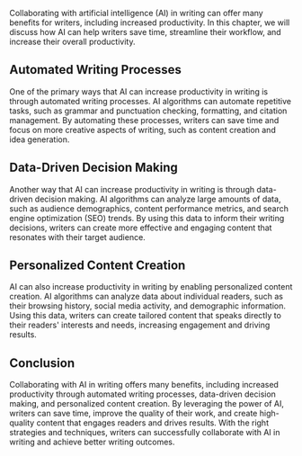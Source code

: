 
Collaborating with artificial intelligence (AI) in writing can offer many benefits for writers, including increased productivity. In this chapter, we will discuss how AI can help writers save time, streamline their workflow, and increase their overall productivity.

Automated Writing Processes
---------------------------

One of the primary ways that AI can increase productivity in writing is through automated writing processes. AI algorithms can automate repetitive tasks, such as grammar and punctuation checking, formatting, and citation management. By automating these processes, writers can save time and focus on more creative aspects of writing, such as content creation and idea generation.

Data-Driven Decision Making
---------------------------

Another way that AI can increase productivity in writing is through data-driven decision making. AI algorithms can analyze large amounts of data, such as audience demographics, content performance metrics, and search engine optimization (SEO) trends. By using this data to inform their writing decisions, writers can create more effective and engaging content that resonates with their target audience.

Personalized Content Creation
-----------------------------

AI can also increase productivity in writing by enabling personalized content creation. AI algorithms can analyze data about individual readers, such as their browsing history, social media activity, and demographic information. Using this data, writers can create tailored content that speaks directly to their readers' interests and needs, increasing engagement and driving results.

Conclusion
----------

Collaborating with AI in writing offers many benefits, including increased productivity through automated writing processes, data-driven decision making, and personalized content creation. By leveraging the power of AI, writers can save time, improve the quality of their work, and create high-quality content that engages readers and drives results. With the right strategies and techniques, writers can successfully collaborate with AI in writing and achieve better writing outcomes.
